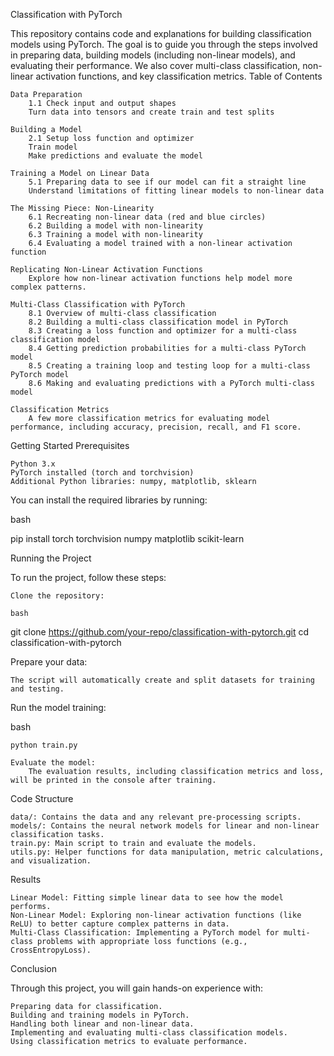 Classification with PyTorch

This repository contains code and explanations for building classification models using PyTorch. The goal is to guide you through the steps involved in preparing data, building models (including non-linear models), and evaluating their performance. We also cover multi-class classification, non-linear activation functions, and key classification metrics.
Table of Contents

    Data Preparation
        1.1 Check input and output shapes
        Turn data into tensors and create train and test splits

    Building a Model
        2.1 Setup loss function and optimizer
        Train model
        Make predictions and evaluate the model

    Training a Model on Linear Data
        5.1 Preparing data to see if our model can fit a straight line
        Understand limitations of fitting linear models to non-linear data

    The Missing Piece: Non-Linearity
        6.1 Recreating non-linear data (red and blue circles)
        6.2 Building a model with non-linearity
        6.3 Training a model with non-linearity
        6.4 Evaluating a model trained with a non-linear activation function

    Replicating Non-Linear Activation Functions
        Explore how non-linear activation functions help model more complex patterns.

    Multi-Class Classification with PyTorch
        8.1 Overview of multi-class classification
        8.2 Building a multi-class classification model in PyTorch
        8.3 Creating a loss function and optimizer for a multi-class classification model
        8.4 Getting prediction probabilities for a multi-class PyTorch model
        8.5 Creating a training loop and testing loop for a multi-class PyTorch model
        8.6 Making and evaluating predictions with a PyTorch multi-class model

    Classification Metrics
        A few more classification metrics for evaluating model performance, including accuracy, precision, recall, and F1 score.

Getting Started
Prerequisites

    Python 3.x
    PyTorch installed (torch and torchvision)
    Additional Python libraries: numpy, matplotlib, sklearn

You can install the required libraries by running:

bash

pip install torch torchvision numpy matplotlib scikit-learn

Running the Project

To run the project, follow these steps:

    Clone the repository:

    bash

git clone https://github.com/your-repo/classification-with-pytorch.git
cd classification-with-pytorch

Prepare your data:

    The script will automatically create and split datasets for training and testing.

Run the model training:

bash

    python train.py

    Evaluate the model:
        The evaluation results, including classification metrics and loss, will be printed in the console after training.

Code Structure

    data/: Contains the data and any relevant pre-processing scripts.
    models/: Contains the neural network models for linear and non-linear classification tasks.
    train.py: Main script to train and evaluate the models.
    utils.py: Helper functions for data manipulation, metric calculations, and visualization.

Results

    Linear Model: Fitting simple linear data to see how the model performs.
    Non-Linear Model: Exploring non-linear activation functions (like ReLU) to better capture complex patterns in data.
    Multi-Class Classification: Implementing a PyTorch model for multi-class problems with appropriate loss functions (e.g., CrossEntropyLoss).

Conclusion

Through this project, you will gain hands-on experience with:

    Preparing data for classification.
    Building and training models in PyTorch.
    Handling both linear and non-linear data.
    Implementing and evaluating multi-class classification models.
    Using classification metrics to evaluate performance.
